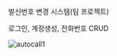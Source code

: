 발신번호 변경 시스템(팀 프로젝트)

로그인, 계정생성, 전화번호 CRUD

![autocall1](https://github.com/SangminLee91/Autocall/assets/122711330/2a464f92-a8ef-42eb-afd1-58301a343e0e)
